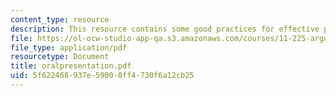 ```yaml
---
content_type: resource
description: This resource contains some good practices for effective presentation.
file: https://ol-ocw-studio-app-qa.s3.amazonaws.com/courses/11-225-argumentation-and-communication-fall-2006/5f622468937e59000ff4730f6a12cb25_oralpresentation.pdf
file_type: application/pdf
resourcetype: Document
title: oralpresentation.pdf
uid: 5f622468-937e-5900-0ff4-730f6a12cb25
---
```

